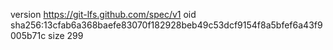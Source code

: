 version https://git-lfs.github.com/spec/v1
oid sha256:13cfab6a368baefe83070f182928beb49c53dcf9154f8a5bfef6a43f9005b71c
size 299

